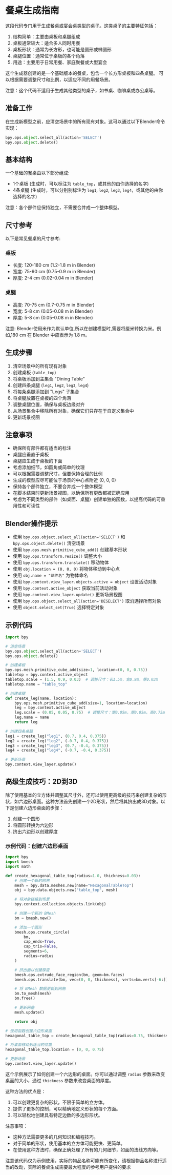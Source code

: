 # 餐桌生成指南

这段代码专门用于生成餐桌或宴会桌类型的桌子。这类桌子的主要特征包括：

1. 结构简单：主要由桌板和桌腿组成
2. 桌板通常较大：适合多人同时用餐
3. 桌板形状：通常为长方形，也可能是圆形或椭圆形
4. 桌腿位置：通常位于桌板的各个角落
6. 用途：主要用于日常用餐、家庭聚餐或大型宴会

这个生成器创建的是一个基础版本的餐桌，包含一个长方形桌板和四条桌腿。
可以根据需要调整尺寸和比例，以适应不同的用餐场景。

注意：这个代码不适用于生成其他类型的桌子，如书桌、咖啡桌或办公桌等。

## 准备工作
在生成新模型之前，应清空场景中的所有现有对象。这可以通过以下Blender命令实现：
```python
bpy.ops.object.select_all(action='SELECT')
bpy.ops.object.delete()
```

## 基本结构
一个基础的餐桌由以下部分组成:
- 1个桌板 (生成时，可以标注为 `table_top`，或其他的由你选择的名字)
- 4条桌腿 (生成时，可以分别别标注为 `leg1`, `leg2`, `leg3`, `leg4`，或其他的由你选择的名字)

注意：各个部件应保持独立，不需要合并成一个整体模型。

## 尺寸参考
以下是常见餐桌的尺寸参考:

### 桌板
- 长度: 120-180 cm (1.2-1.8 m in Blender)
- 宽度: 75-90 cm (0.75-0.9 m in Blender)
- 厚度: 2-4 cm (0.02-0.04 m in Blender)

### 桌腿
- 高度: 70-75 cm (0.7-0.75 m in Blender)
- 宽度: 5-8 cm (0.05-0.08 m in Blender)
- 厚度: 5-8 cm (0.05-0.08 m in Blender)

注意: Blender使用米作为默认单位,所以在创建模型时,需要将厘米转换为米。例如,180 cm 在 Blender 中应表示为 1.8 m。

## 生成步骤
1. 清空场景中的所有现有对象
4. 创建桌板 (`table_top`)
5. 将桌板添加到主集合 "Dining Table"
6. 创建四条桌腿 (`leg1`, `leg2`, `leg3`, `leg4`)
7. 将每条桌腿添加到 "Legs" 子集合
8. 将桌腿放置在桌板的四个角落
9. 调整桌腿位置，确保与桌板边缘对齐
10. 从场景集合中移除所有对象，确保它们只存在于自定义集合中
11. 更新场景视图

## 注意事项
- 确保所有部件都有适当的标注
- 桌腿应垂直于桌板
- 桌腿应生成于桌板的下面
- 考虑添加细节，如圆角或简单的纹理
- 可以根据需要调整尺寸，但要保持合理的比例
- 生成的模型应尽可能位于场景的中心点附近 (0, 0, 0)
- 保持各个部件独立，不要合并成一个整体模型
- 在脚本结束时更新场景视图，以确保所有更改都被正确应用
- 考虑为不同类型的部件（如桌面、桌腿）创建单独的函数，以提高代码的可重用性和可读性

## Blender操作提示
- 使用 `bpy.ops.object.select_all(action='SELECT')` 和 `bpy.ops.object.delete()` 清空场景
- 使用 `bpy.ops.mesh.primitive_cube_add()` 创建基本形状
- 使用 `bpy.ops.transform.resize()` 调整大小
- 使用 `bpy.ops.transform.translate()` 移动物体
- 使用 `obj.location = (0, 0, 0)` 将物体移动到中心点
- 使用 `obj.name = "部件名"` 为物体命名
- 使用 `bpy.context.view_layer.objects.active = object` 设置活动对象
- 使用 `bpy.context.active_object` 获取当前活动对象
- 使用 `bpy.context.view_layer.update()` 更新场景视图
- 使用 `bpy.ops.object.select_all(action='DESELECT')` 取消选择所有对象
- 使用 `object.select_set(True)` 选择特定对象

## 示例代码

```python
import bpy

# 清空场景
bpy.ops.object.select_all(action='SELECT')
bpy.ops.object.delete()

# 创建桌板
bpy.ops.mesh.primitive_cube_add(size=1, location=(0, 0, 0.75))
tabletop = bpy.context.active_object
tabletop.scale = (1.5, 0.9, 0.03)  # 调整尺寸：长1.5m，宽0.9m，厚0.03m
tabletop.name = "table_top"

# 创建桌腿
def create_leg(name, location):
    bpy.ops.mesh.primitive_cube_add(size=1, location=location)
    leg = bpy.context.active_object
    leg.scale = (0.05, 0.05, 0.75)  # 调整尺寸：宽0.05m，厚0.05m，高0.75m
    leg.name = name
    return leg

# 创建四条桌腿
leg1 = create_leg("leg1", (0.7, 0.4, 0.375))
leg2 = create_leg("leg2", (-0.7, 0.4, 0.375))
leg3 = create_leg("leg3", (0.7, -0.4, 0.375))
leg4 = create_leg("leg4", (-0.7, -0.4, 0.375))

# 更新场景
bpy.context.view_layer.update()
```
## 高级生成技巧：2D到3D

除了使用基本的立方体并调整其尺寸外，还可以使用更高级的技巧来创建复杂的形状，如六边形桌面。这种方法首先创建一个2D形状，然后将其挤出成3D对象。以下是创建六边形桌面的步骤：

1. 创建一个圆形
2. 将圆形转换为六边形
3. 挤出六边形以创建厚度

### 示例代码：创建六边形桌面

```python
import bpy
import bmesh
import math

def create_hexagonal_table_top(radius=1.0, thickness=0.03):
    # 创建一个新的网格
    mesh = bpy.data.meshes.new(name="HexagonalTableTop")
    obj = bpy.data.objects.new("table_top", mesh)

    # 将对象链接到场景
    bpy.context.collection.objects.link(obj)

    # 创建一个新的 BMesh
    bm = bmesh.new()

    # 添加一个圆形
    bmesh.ops.create_circle(
        bm,
        cap_ends=True,
        cap_tris=False,
        segments=6,
        radius=radius
    )

    # 挤出面以创建厚度
    bmesh.ops.extrude_face_region(bm, geom=bm.faces)
    bmesh.ops.translate(bm, vec=(0, 0, thickness), verts=bm.verts[-6:])

    # 将 BMesh 数据更新到网格
    bm.to_mesh(mesh)
    bm.free()

    # 更新网格
    mesh.update()

    return obj

# 使用函数创建六边形桌面
hexagonal_table_top = create_hexagonal_table_top(radius=0.75, thickness=0.03)

# 将桌面移动到适当的位置
hexagonal_table_top.location = (0, 0, 0.75)

# 更新场景
bpy.context.view_layer.update()
```

这个示例展示了如何创建一个六边形的桌面。你可以通过调整 `radius` 参数来改变桌面的大小，通过 `thickness` 参数来改变桌面的厚度。

这种方法的优点是：
1. 可以创建更复杂的形状，不限于简单的立方体。
2. 提供了更多的控制，可以精确地定义形状的每个方面。
3. 可以轻松地创建具有特定边数的多边形形状。

注意事项：
- 这种方法需要更多的几何知识和编程技巧。
- 对于简单的形状，使用基本的立方体可能更快、更简单。
- 在使用这种方法时，确保正确处理了所有的几何细节，如面的法线方向等。

注意该代码仅为示例使用，实际的物品名称可能有所变化，请根据物品名称进行适当的改动，实际的餐桌生成需要最大程度的参考用户提供的要求


